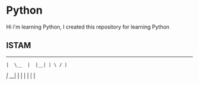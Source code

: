 # Python
 Hi i'm learning Python, I created this repository for learning Python


## ISTAM
   ___ ___ ___  __   _   _  
    |  \__  |  |__| | \ / |  
   _|_  __| |  |  | |  |  | 
                    
                                                                 


